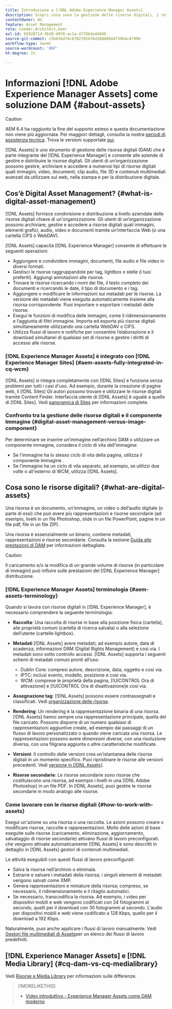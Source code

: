 ```yaml
---
title: Introduzione a [!DNL Adobe Experience Manager Assets]
description: Scopri cosa sono la gestione delle risorse digitali, i relativi casi d’uso e [!DNL Adobe Experience Manager Asset] offerta.
contentOwner: AG
feature: Asset Management
role: Leader,Architect,User
exl-id: 9292871d-3b10-49f8-ac1a-4770b4e44048
source-git-commit: c5b816d74c6f02f85476d16868844f39b4c47996
workflow-type: tm+mt
source-wordcount: '897'
ht-degree: 1%

---
```


# Informazioni [!DNL Adobe Experience Manager Assets] come soluzione DAM {#about-assets}

>[!CAUTION]
>
>AEM 6.4 ha raggiunto la fine del supporto esteso e questa documentazione non viene più aggiornata. Per maggiori dettagli, consulta la nostra [periodi di assistenza tecnica](https://helpx.adobe.com/it/support/programs/eol-matrix.html). Trova le versioni supportate [qui](https://experienceleague.adobe.com/docs/).

[!DNL Assets] è uno strumento di gestione delle risorse digitali (DAM) che è parte integrante del [!DNL Experience Manager] e consente alle aziende di gestire e distribuire le risorse digitali. Gli utenti di un’organizzazione possono gestire, archiviare e accedere a numerosi tipi di risorse digitali quali immagini, video, documenti, clip audio, file 3D e contenuti multimediali avanzati da utilizzare sul web, nella stampa e per la distribuzione digitale.

## Cos’è Digital Asset Management? {#what-is-digital-asset-management}

[!DNL Assets] fornisce condivisione e distribuzione a livello aziendale delle risorse digitali chiave di un&#39;organizzazione. Gli utenti di un’organizzazione possono archiviare, gestire e accedere a risorse digitali quali immagini, elementi grafici, audio, video e documenti tramite un’interfaccia Web (o una cartella CIFS o WebDAV).

[!DNL Assets] capacità [!DNL Experience Manager] consente di effettuare le seguenti operazioni:

* Aggiungere e condividere immagini, documenti, file audio e file video in diversi formati.
* Gestisci le risorse raggruppandole per tag, lightbox o stelle (i tuoi preferiti). Aggiungi annotazioni alle risorse.
* Trovare le risorse ricercando i nomi dei file, il testo completo dei documenti e ricercando le date, il tipo di documento e i tag.
* Aggiungere o modificare le informazioni sui metadati per le risorse. La versione dei metadati viene eseguita automaticamente insieme alla risorsa corrispondente. Puoi importare o esportare i metadati delle risorse.
* Esegui le funzioni di modifica delle immagini, come il ridimensionamento e l’aggiunta di filtri immagine. Importa ed esporta più risorse digitali simultaneamente utilizzando una cartella WebDAV o CIFS.
* Utilizza flussi di lavoro e notifiche per consentire l’elaborazione e il download simultanei di qualsiasi set di risorse e gestire i diritti di accesso alle risorse.

### [!DNL Experience Manager Assets] è integrato con [!DNL Experience Manager Sites] {#aem-assets-fully-integrated-in-cq-wcm}

[!DNL Assets] si integra completamente con [!DNL Sites] e funziona senza problemi per tutti i casi d&#39;uso. Ad esempio, durante la creazione di pagine web, il [!DNL Sites] Gli autori possono trovare e utilizzare le risorse digitali tramite Content Finder. Interfaccia utente di [!DNL Assets] è uguale a quello di [!DNL Sites]. Vedi [panoramica di Sites](/help/sites-authoring/qg-page-authoring.md) per informazioni complete.

<!-- TBD: Update image for branding 

![screen_shot_2012-04-17at15946pm](assets/screen_shot_2012-04-17at15946pm.png) ![screen_shot_2012-04-17at20100pm](assets/screen_shot_2012-04-17at20100pm.png)

Assets managed within [!DNL Experience Manager] DAM can then be accessed via the content finder of WCM:

![screen_shot_2012-04-17at20214pm](assets/screen_shot_2012-04-17at20214pm.png) -->

### Confronto tra la gestione delle risorse digitali e il componente Immagine {#digital-asset-management-versus-image-component}

Per determinare se inserire un’immagine nell’archivio DAM o utilizzare un componente immagine, considera il ciclo di vita dell’immagine:

* Se l&#39;immagine ha lo stesso ciclo di vita della pagina, utilizza il componente Immagine .
* Se l&#39;immagine ha un ciclo di vita separato, ad esempio, se utilizzi due volte o all&#39;esterno di WCM, utilizza [!DNL Assets].

## Cosa sono le risorse digitali? {#what-are-digital-assets}

Una risorsa è un documento, un’immagine, un video o dell’audio digitale (o parte di essi) che può avere più rappresentazioni e risorse secondarie (ad esempio, livelli in un file Photoshop, slide in un file PowerPoint, pagine in un file pdf, file in un file ZIP).

Una risorsa è essenzialmente un binario, contiene metadati, rappresentazioni e risorse secondarie. Consulta la sezione [Guida alle prestazioni di DAM](https://experienceleague.adobe.com/docs/experience-manager-64/assets/administer/performance-tuning-guidelines.html) per informazioni dettagliate.

>[!CAUTION]
>
>Il caricamento e/o la modifica di un grande volume di risorse (in particolare di immagini) può influire sulle prestazioni del [!DNL Experience Manager] distribuzione.

### [!DNL Experience Manager Assets] terminologia {#aem-assets-terminology}

Quando si lavora con risorse digitali in [!DNL Experience Manager], è necessario comprendere la seguente terminologia:

* **Raccolta**: Una raccolta di risorse in base alla posizione fisica (cartella), alle proprietà comuni (cartella di ricerca salvata) o alla selezione dell’utente (cartelle lightbox).

* **Metadati** [!DNL Assets] avere metadati; ad esempio autore, data di scadenza, informazioni DRM (Digital Rights Management) e così via. I metadati sono sotto controllo accessi. [!DNL Assets] supporta i seguenti schemi di metadati comuni pronti all’uso:

   * Dublin Core: compresi autore, descrizione, data, oggetto e così via.
   * IPTC: inclusi evento, modello, posizione e così via.
   * WCM: comprese le proprietà della pagina, [!UICONTROL Ora di attivazione] e [!UICONTROL Ora di disattivazione]e così via.

* **Assegnazione tag**: [!DNL Assets] possono essere contrassegnati e classificati. Vedi [organizzazione delle risorse](/help/assets/organize-assets.md).

* **Rendering**: Un rendering è la rappresentazione binaria di una risorsa. [!DNL Assets] hanno sempre una rappresentazione principale, quella del file caricato. Possono disporre di un numero qualsiasi di rappresentazioni aggiuntive create, ad esempio dai passaggi di un flusso di lavoro personalizzato o quando viene caricata una risorsa. Le rappresentazioni possono avere dimensioni diverse, con una risoluzione diversa, con una filigrana aggiunta o altre caratteristiche modificate.

* **Versioni**: Il controllo delle versioni crea un’istantanea delle risorse digitali in un momento specifico. Puoi ripristinare le risorse alle versioni precedenti. Vedi [versione in [!DNL Assets]](managing-assets-touch-ui.md#asset-versioning).

* **Risorse secondarie**: Le risorse secondarie sono risorse che costituiscono una risorsa, ad esempio i livelli in una [!DNL Adobe Photoshop] in un file PDF. In [!DNL Assets], puoi gestire le risorse secondarie in modo analogo alle risorse.

### Come lavorare con le risorse digitali {#how-to-work-with-assets}

Esegui un&#39;azione su una risorsa o una raccolta. Le azioni possono creare o modificare risorse, raccolte e rappresentazioni. Molte delle azioni di base eseguite sulle risorse (caricamento, eliminazione, aggiornamento, salvataggio di risorse secondarie) attivano flussi di lavoro preconfigurati. che vengono attivate automaticamente [!DNL Assets] e sono descritti in dettaglio in [!DNL Assets] gestori di contenuti multimediali.

Le attività eseguibili con questi flussi di lavoro preconfigurati:

* Salva la risorsa nell’archivio o eliminala.
* Estrarre e salvare i metadati della risorsa; i singoli elementi di metadati vengono salvati come XMP.
* Genera rappresentazioni e miniature della risorsa; compreso, se necessario, il ridimensionamento e il ritaglio automatici.
* Se necessario, transcodifica la risorsa. Ad esempio, i video per dispositivi mobili e web vengono codificati con 24 fotogrammi al secondo, quelli per il download con 30 fotogrammi al secondo. L&#39;audio per dispositivi mobili e web viene codificato a 128 Kbps, quello per il download a 192 Kbps.

Naturalmente, puoi anche applicare i flussi di lavoro manualmente. Vedi [Gestori file multimediali di Assets](media-handlers.md)per un elenco dei flussi di lavoro predefiniti.

## [!DNL Experience Manager Assets] e [!DNL Media Library] {#cq-dam-vs-cq-medialibrary}

Vedi [Risorse e Media Library](medialibrary.md) per informazioni sulle differenze.

>[!MORELIKETHIS]
>
>* [Video introduttivo - Experience Manager Assets come DAM moderno](https://www.youtube.com/watch?v=PBwQqZgC-yo)

